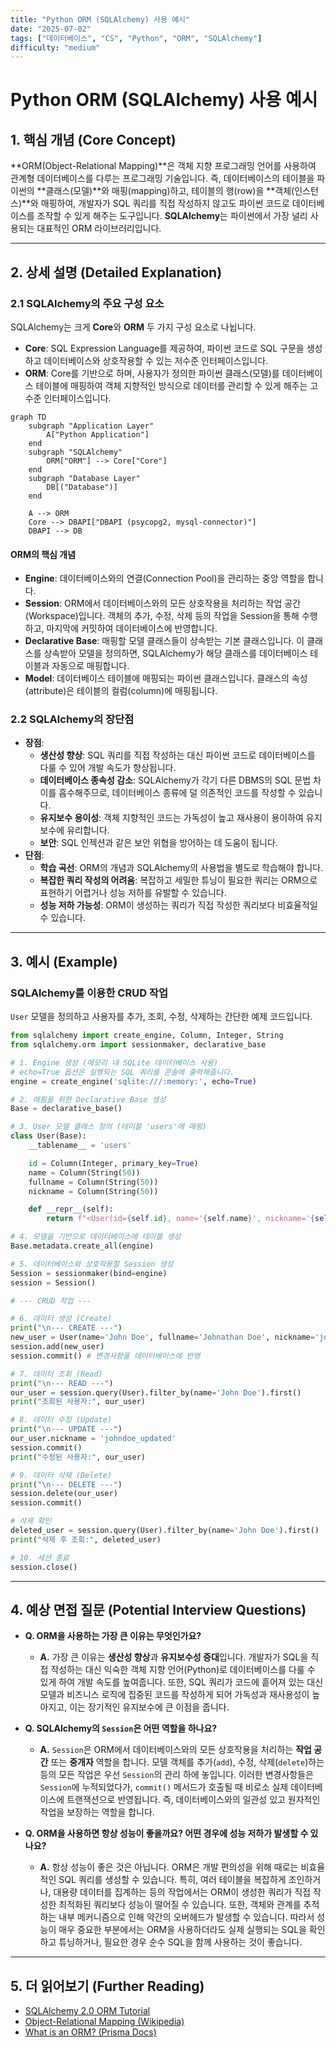 ```yaml
---
title: "Python ORM (SQLAlchemy) 사용 예시"
date: "2025-07-02"
tags: ["데이터베이스", "CS", "Python", "ORM", "SQLAlchemy"]
difficulty: "medium"
---
```


# Python ORM (SQLAlchemy) 사용 예시

## 1. 핵심 개념 (Core Concept)

**ORM(Object-Relational Mapping)**은 객체 지향 프로그래밍 언어를 사용하여 관계형 데이터베이스를 다루는 프로그래밍 기술입니다. 즉, 데이터베이스의 테이블을 파이썬의 **클래스(모델)**와 매핑(mapping)하고, 테이블의 행(row)을 **객체(인스턴스)**와 매핑하여, 개발자가 SQL 쿼리를 직접 작성하지 않고도 파이썬 코드로 데이터베이스를 조작할 수 있게 해주는 도구입니다. **SQLAlchemy**는 파이썬에서 가장 널리 사용되는 대표적인 ORM 라이브러리입니다.

---

## 2. 상세 설명 (Detailed Explanation)

### 2.1 SQLAlchemy의 주요 구성 요소

SQLAlchemy는 크게 **Core**와 **ORM** 두 가지 구성 요소로 나뉩니다.

*   **Core**: SQL Expression Language를 제공하여, 파이썬 코드로 SQL 구문을 생성하고 데이터베이스와 상호작용할 수 있는 저수준 인터페이스입니다.
*   **ORM**: Core를 기반으로 하며, 사용자가 정의한 파이썬 클래스(모델)를 데이터베이스 테이블에 매핑하여 객체 지향적인 방식으로 데이터를 관리할 수 있게 해주는 고수준 인터페이스입니다.

```mermaid
graph TD
    subgraph "Application Layer"
        A["Python Application"]
    end
    subgraph "SQLAlchemy"
        ORM["ORM"] --> Core["Core"]
    end
    subgraph "Database Layer"
        DB[("Database")]
    end
    
    A --> ORM
    Core --> DBAPI["DBAPI (psycopg2, mysql-connector)"]
    DBAPI --> DB
```

#### ORM의 핵심 개념
*   **Engine**: 데이터베이스와의 연결(Connection Pool)을 관리하는 중앙 역할을 합니다.
*   **Session**: ORM에서 데이터베이스와의 모든 상호작용을 처리하는 작업 공간(Workspace)입니다. 객체의 추가, 수정, 삭제 등의 작업을 Session을 통해 수행하고, 마지막에 커밋하여 데이터베이스에 반영합니다.
*   **Declarative Base**: 매핑할 모델 클래스들이 상속받는 기본 클래스입니다. 이 클래스를 상속받아 모델을 정의하면, SQLAlchemy가 해당 클래스를 데이터베이스 테이블과 자동으로 매핑합니다.
*   **Model**: 데이터베이스 테이블에 매핑되는 파이썬 클래스입니다. 클래스의 속성(attribute)은 테이블의 컬럼(column)에 매핑됩니다.

### 2.2 SQLAlchemy의 장단점

*   **장점**:
    *   **생산성 향상**: SQL 쿼리를 직접 작성하는 대신 파이썬 코드로 데이터베이스를 다룰 수 있어 개발 속도가 향상됩니다.
    *   **데이터베이스 종속성 감소**: SQLAlchemy가 각기 다른 DBMS의 SQL 문법 차이를 흡수해주므로, 데이터베이스 종류에 덜 의존적인 코드를 작성할 수 있습니다.
    *   **유지보수 용이성**: 객체 지향적인 코드는 가독성이 높고 재사용이 용이하여 유지보수에 유리합니다.
    *   **보안**: SQL 인젝션과 같은 보안 위협을 방어하는 데 도움이 됩니다.
*   **단점**:
    *   **학습 곡선**: ORM의 개념과 SQLAlchemy의 사용법을 별도로 학습해야 합니다.
    *   **복잡한 쿼리 작성의 어려움**: 복잡하고 세밀한 튜닝이 필요한 쿼리는 ORM으로 표현하기 어렵거나 성능 저하를 유발할 수 있습니다.
    *   **성능 저하 가능성**: ORM이 생성하는 쿼리가 직접 작성한 쿼리보다 비효율적일 수 있습니다.

---

## 3. 예시 (Example)

### SQLAlchemy를 이용한 CRUD 작업

`User` 모델을 정의하고 사용자를 추가, 조회, 수정, 삭제하는 간단한 예제 코드입니다.

```python
from sqlalchemy import create_engine, Column, Integer, String
from sqlalchemy.orm import sessionmaker, declarative_base

# 1. Engine 생성 (메모리 내 SQLite 데이터베이스 사용)
# echo=True 옵션은 실행되는 SQL 쿼리를 콘솔에 출력해줍니다.
engine = create_engine('sqlite:///:memory:', echo=True)

# 2. 매핑을 위한 Declarative Base 생성
Base = declarative_base()

# 3. User 모델 클래스 정의 (테이블 'users'에 매핑)
class User(Base):
    __tablename__ = 'users'

    id = Column(Integer, primary_key=True)
    name = Column(String(50))
    fullname = Column(String(50))
    nickname = Column(String(50))

    def __repr__(self):
        return f"<User(id={self.id}, name='{self.name}', nickname='{self.nickname}')>"

# 4. 모델을 기반으로 데이터베이스에 테이블 생성
Base.metadata.create_all(engine)

# 5. 데이터베이스와 상호작용할 Session 생성
Session = sessionmaker(bind=engine)
session = Session()

# --- CRUD 작업 ---

# 6. 데이터 생성 (Create)
print("\n--- CREATE ---")
new_user = User(name='John Doe', fullname='Johnathan Doe', nickname='johnny')
session.add(new_user)
session.commit() # 변경사항을 데이터베이스에 반영

# 7. 데이터 조회 (Read)
print("\n--- READ ---")
our_user = session.query(User).filter_by(name='John Doe').first()
print("조회된 사용자:", our_user)

# 8. 데이터 수정 (Update)
print("\n--- UPDATE ---")
our_user.nickname = 'johndoe_updated'
session.commit()
print("수정된 사용자:", our_user)

# 9. 데이터 삭제 (Delete)
print("\n--- DELETE ---")
session.delete(our_user)
session.commit()

# 삭제 확인
deleted_user = session.query(User).filter_by(name='John Doe').first()
print("삭제 후 조회:", deleted_user)

# 10. 세션 종료
session.close()
```

---

## 4. 예상 면접 질문 (Potential Interview Questions)

*   **Q. ORM을 사용하는 가장 큰 이유는 무엇인가요?**
    *   **A.** 가장 큰 이유는 **생산성 향상**과 **유지보수성 증대**입니다. 개발자가 SQL을 직접 작성하는 대신 익숙한 객체 지향 언어(Python)로 데이터베이스를 다룰 수 있게 하여 개발 속도를 높여줍니다. 또한, SQL 쿼리가 코드에 흩어져 있는 대신 모델과 비즈니스 로직에 집중된 코드를 작성하게 되어 가독성과 재사용성이 높아지고, 이는 장기적인 유지보수에 큰 이점을 줍니다.

*   **Q. SQLAlchemy의 `Session`은 어떤 역할을 하나요?**
    *   **A.** `Session`은 ORM에서 데이터베이스와의 모든 상호작용을 처리하는 **작업 공간** 또는 **중개자** 역할을 합니다. 모델 객체를 추가(`add`), 수정, 삭제(`delete`)하는 등의 모든 작업은 우선 `Session`의 관리 하에 놓입니다. 이러한 변경사항들은 `Session`에 누적되었다가, `commit()` 메서드가 호출될 때 비로소 실제 데이터베이스에 트랜잭션으로 반영됩니다. 즉, 데이터베이스와의 일관성 있고 원자적인 작업을 보장하는 역할을 합니다.

*   **Q. ORM을 사용하면 항상 성능이 좋을까요? 어떤 경우에 성능 저하가 발생할 수 있나요?**
    *   **A.** 항상 성능이 좋은 것은 아닙니다. ORM은 개발 편의성을 위해 때로는 비효율적인 SQL 쿼리를 생성할 수 있습니다. 특히, 여러 테이블을 복잡하게 조인하거나, 대용량 데이터를 집계하는 등의 작업에서는 ORM이 생성한 쿼리가 직접 작성한 최적화된 쿼리보다 성능이 떨어질 수 있습니다. 또한, 객체와 관계를 추적하는 내부 메커니즘으로 인해 약간의 오버헤드가 발생할 수 있습니다. 따라서 성능이 매우 중요한 부분에서는 ORM을 사용하더라도 실제 실행되는 SQL을 확인하고 튜닝하거나, 필요한 경우 순수 SQL을 함께 사용하는 것이 좋습니다.

---

## 5. 더 읽어보기 (Further Reading)

*   [SQLAlchemy 2.0 ORM Tutorial](https://docs.sqlalchemy.org/en/20/orm/tutorial.html)
*   [Object-Relational Mapping (Wikipedia)](https://en.wikipedia.org/wiki/Object%E2%80%93relational_mapping)
*   [What is an ORM? (Prisma Docs)](https://www.prisma.io/docs/concepts/overview/what-is-an-orm)